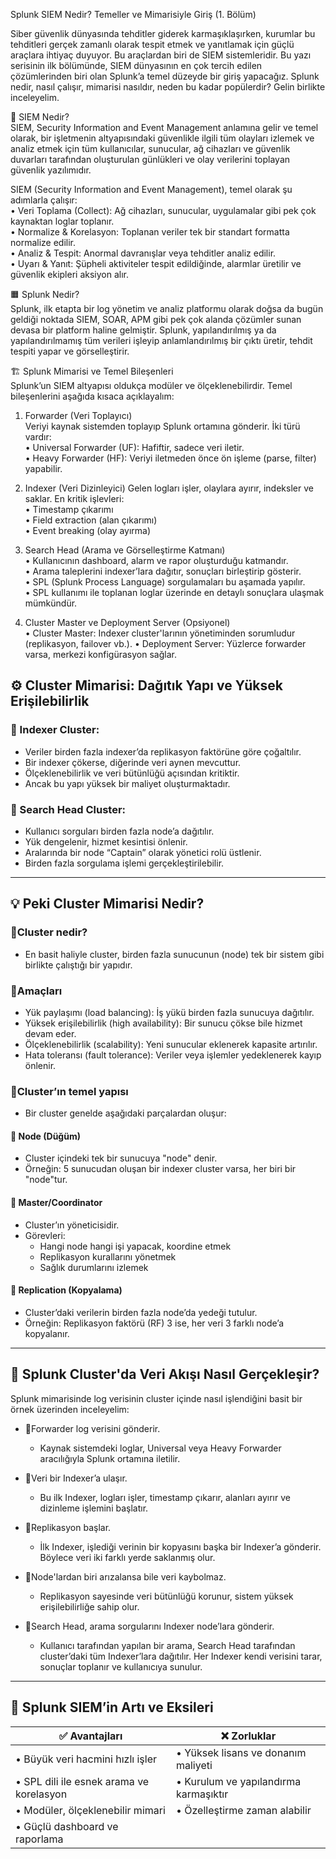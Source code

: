 Splunk SIEM Nedir? Temeller ve Mimarisiyle Giriş (1. Bölüm)  

Siber güvenlik dünyasında tehditler giderek karmaşıklaşırken, kurumlar bu tehditleri gerçek zamanlı olarak tespit etmek ve yanıtlamak için güçlü araçlara ihtiyaç duyuyor. Bu araçlardan biri de SIEM sistemleridir. Bu yazı serisinin ilk bölümünde, SIEM dünyasının en çok tercih edilen çözümlerinden biri olan Splunk’a temel düzeyde bir giriş yapacağız. Splunk nedir, nasıl çalışır, mimarisi nasıldır, neden bu kadar popülerdir? Gelin birlikte inceleyelim.  

📌 SIEM Nedir?  
SIEM, Security Information and Event Management anlamına gelir ve temel olarak, bir işletmenin altyapısındaki güvenlikle ilgili tüm olayları izlemek ve analiz etmek için tüm kullanıcılar, sunucular, ağ cihazları ve güvenlik duvarları tarafından oluşturulan günlükleri ve olay verilerini toplayan güvenlik yazılımıdır.  

SIEM (Security Information and Event Management), temel olarak şu adımlarla çalışır:  
	• Veri Toplama (Collect): Ağ cihazları, sunucular, uygulamalar gibi pek çok kaynaktan loglar toplanır.  
	• Normalize & Korelasyon: Toplanan veriler tek bir standart formatta normalize edilir.  
	• Analiz & Tespit: Anormal davranışlar veya tehditler analiz edilir.  
	• Uyarı & Yanıt: Şüpheli aktiviteler tespit edildiğinde, alarmlar üretilir ve güvenlik ekipleri aksiyon alır.  

🟧 Splunk Nedir?  
Splunk, ilk etapta bir log yönetim ve analiz platformu olarak doğsa da bugün geldiği noktada SIEM, SOAR, APM gibi pek çok alanda çözümler sunan devasa bir platform haline gelmiştir. Splunk, yapılandırılmış ya da yapılandırılmamış tüm verileri işleyip anlamlandırılmış bir çıktı üretir, tehdit tespiti yapar ve görselleştirir.  

🏗️ Splunk Mimarisi ve Temel Bileşenleri  
Splunk’un SIEM altyapısı oldukça modüler ve ölçeklenebilirdir. Temel bileşenlerini aşağıda kısaca açıklayalım:  

1. Forwarder (Veri Toplayıcı)  
Veriyi kaynak sistemden toplayıp Splunk ortamına gönderir. İki türü vardır:  
	• Universal Forwarder (UF): Hafiftir, sadece veri iletir.  
	• Heavy Forwarder (HF): Veriyi iletmeden önce ön işleme (parse, filter) yapabilir.  

3. Indexer (Veri Dizinleyici)
Gelen logları işler, olaylara ayırır, indeksler ve saklar. En kritik işlevleri:  
	• Timestamp çıkarımı  
	• Field extraction (alan çıkarımı)  
	• Event breaking (olay ayırma)  

5. Search Head (Arama ve Görselleştirme Katmanı)  
	• Kullanıcının dashboard, alarm ve rapor oluşturduğu katmandır.  
	• Arama taleplerini indexer’lara dağıtır, sonuçları birleştirip gösterir.  
	• SPL (Splunk Process Language) sorgulamaları bu aşamada yapılır.  
	• SPL kullanımı ile toplanan loglar üzerinde en detaylı sonuçlara ulaşmak mümkündür.

7. Cluster Master ve Deployment Server (Opsiyonel)  
	• Cluster Master: Indexer cluster'larının yönetiminden sorumludur (replikasyon, failover vb.).
	• Deployment Server: Yüzlerce forwarder varsa, merkezi konfigürasyon sağlar.


## ⚙️ Cluster Mimarisi: Dağıtık Yapı ve Yüksek Erişilebilirlik

### 📌 Indexer Cluster:
- Veriler birden fazla indexer’da replikasyon faktörüne göre çoğaltılır.
- Bir indexer çökerse, diğerinde veri aynen mevcuttur.
- Ölçeklenebilirlik ve veri bütünlüğü açısından kritiktir.
- Ancak bu yapı yüksek bir maliyet oluşturmaktadır.

### 📌 Search Head Cluster:
- Kullanıcı sorguları birden fazla node’a dağıtılır.
- Yük dengelenir, hizmet kesintisi önlenir.
- Aralarında bir node “Captain” olarak yönetici rolü üstlenir.
- Birden fazla sorgulama işlemi gerçekleştirilebilir.

---

## 💡 Peki Cluster Mimarisi Nedir?  

### 🔸Cluster nedir?  
- En basit haliyle cluster, birden fazla sunucunun (node) tek bir sistem gibi birlikte çalıştığı bir yapıdır.  

### 🔸Amaçları  
- Yük paylaşımı (load balancing): İş yükü birden fazla sunucuya dağıtılır.  
- Yüksek erişilebilirlik (high availability): Bir sunucu çökse bile hizmet devam eder.  
- Ölçeklenebilirlik (scalability): Yeni sunucular eklenerek kapasite artırılır.  
- Hata toleransı (fault tolerance): Veriler veya işlemler yedeklenerek kayıp önlenir.  

### 🔸Cluster’ın temel yapısı  
- Bir cluster genelde aşağıdaki parçalardan oluşur:  

#### 🔹 Node (Düğüm)  
- Cluster içindeki tek bir sunucuya "node" denir.  
- Örneğin: 5 sunucudan oluşan bir indexer cluster varsa, her biri bir "node"tur.  

#### 🔹 Master/Coordinator  
- Cluster’ın yöneticisidir.  
- Görevleri:  
  - Hangi node hangi işi yapacak, koordine etmek  
  - Replikasyon kurallarını yönetmek  
  - Sağlık durumlarını izlemek  

#### 🔹 Replication (Kopyalama)  
- Cluster’daki verilerin birden fazla node’da yedeği tutulur.  
- Örneğin: Replikasyon faktörü (RF) 3 ise, her veri 3 farklı node’a kopyalanır.  

---

## 🔁 Splunk Cluster'da Veri Akışı Nasıl Gerçekleşir?  

Splunk mimarisinde log verisinin cluster içinde nasıl işlendiğini basit bir örnek üzerinden inceleyelim:  

- 🔸Forwarder log verisini gönderir.  
  - Kaynak sistemdeki loglar, Universal veya Heavy Forwarder aracılığıyla Splunk ortamına iletilir.  

- 🔸Veri bir Indexer’a ulaşır.  
  - Bu ilk Indexer, logları işler, timestamp çıkarır, alanları ayırır ve dizinleme işlemini başlatır.  

- 🔸Replikasyon başlar.  
  - İlk Indexer, işlediği verinin bir kopyasını başka bir Indexer’a gönderir. Böylece veri iki farklı yerde saklanmış olur.  

- 🔸Node'lardan biri arızalansa bile veri kaybolmaz.  
  - Replikasyon sayesinde veri bütünlüğü korunur, sistem yüksek erişilebilirliğe sahip olur.  

- 🔸Search Head, arama sorgularını Indexer node’lara gönderir.  
  - Kullanıcı tarafından yapılan bir arama, Search Head tarafından cluster’daki tüm Indexer’lara dağıtılır. Her Indexer kendi verisini tarar, sonuçlar toplanır ve kullanıcıya sunulur.  

---

## 🧩 Splunk SIEM’in Artı ve Eksileri  

| ✅ Avantajları                              | ❌ Zorluklar                           |
|---------------------------------------------|-----------------------------------------|
| • Büyük veri hacmini hızlı işler            | • Yüksek lisans ve donanım maliyeti     |
| • SPL dili ile esnek arama ve korelasyon    | • Kurulum ve yapılandırma karmaşıktır   |
| • Modüler, ölçeklenebilir mimari            | • Özelleştirme zaman alabilir           |
| • Güçlü dashboard ve raporlama              |                                         |


